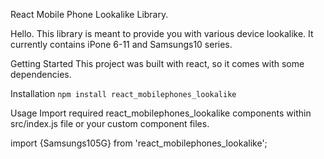 React Mobile Phone Lookalike Library.

Hello. This library is meant to provide you with various device lookalike. It currently contains iPone 6-11 and Samsungs10 series. 

Getting Started
This project was built with react, so it comes with some dependencies. 


Installation
` npm install react_mobilephones_lookalike `

Usage
Import required react_mobilephones_lookalike components within src/index.js file or your custom component files.

import {Samsungs105G} from 'react_mobilephones_lookalike';





